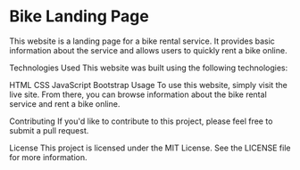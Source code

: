 <h1>Bike Landing Page</h1>
This website is a landing page for a bike rental service. It provides basic information about the service and allows users to quickly rent a bike online.

Technologies Used
This website was built using the following technologies:

HTML
CSS
JavaScript
Bootstrap
Usage
To use this website, simply visit the live site. From there, you can browse information about the bike rental service and rent a bike online.

Contributing
If you'd like to contribute to this project, please feel free to submit a pull request.

License
This project is licensed under the MIT License. See the LICENSE file for more information.
